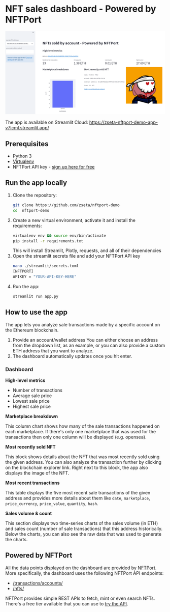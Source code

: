# NFT sales dashboard - Powered by NFTPort
![](screenshots/screen1.png)

The app is available on Streamlit Cloud: https://zseta-nftport-demo-app-v7lcml.streamlit.app/

## Prerequisites
* Python 3
* [Virtualenv](https://virtualenv.pypa.io/en/latest/)
* NFTPort API key - [sign up here for free][sign-up]

## Run the app locally
1.  Clone the repository:
    ```bash
    git clone https://github.com/zseta/nftport-demo
    cd  nftport-demo
    ```
1.  Create a new virtual environment, activate it and install the requirements:
    ```bash
    virtualenv env && source env/bin/activate
    pip install -r requirements.txt
    ```
    This will install Streamlit, Plotly, requests, and all of their dependencies
1. Open the streamlit secrets file and add your NFTPort API key
    ```bash
	nano ./streamlit/secrets.toml
    [NFTPORT]
    APIKEY = "YOUR-API-KEY-HERE"
	```
1. Run the app:
    ```bash
	streamlit run app.py
	```

## How to use the app
The app lets you analyze sale transactions made by a specific account on the
Ethereum blockchain.

1. Provide an account/wallet address 
    You can either choose an address from the dropdown list, as an example, or
    you can also provide a custom ETH address that you want to analyze.
2. The dashboard automatically updates once you hit enter.

### Dashboard
**High-level metrics**

* Number of transactions
* Average sale price
* Lowest sale price
* Highest sale price

**Marketplace breakdown**

This column chart shows how many of the sale transactions happened on each
marketplace. If there's only one marketplace that was used for the transactions
then only one column will be displayed (e.g. opensea).

**Most recently sold NFT**

This block shows details about the NFT that was most recently sold using the
given address. You can also analyze the transaction further by clicking on the
blockchain explorer link. Right next to this block, the app also displays the
image of the NFT.

**Most recent transactions**

This table displays the five most recent sale transactions of the given address
and provides more details about them like `date`, `marketplace`,
`price_currency`, `price_value`, `quantity`, `hash`.

**Sales volume & count**

This section displays two time-series charts of the sales volume (in ETH) and
sales count (number of sale transactions) that this address historically.
Below the charts, you can also see the raw data that was used to generate the
charts.

## Powered by NFTPort
All the data points displayed on the dashboard are provided by [NFTPort](https://www.nftport.xyz/).
More specifically, the dashboard uses the following NFTPort API endpoints:
* [/transactions/accounts/](https://docs.nftport.xyz/docs/nftport/b3A6MzAxNDQ3NzQ-retrieve-transactions-by-an-account)
* [/nfts/](https://docs.nftport.xyz/docs/nftport/b3A6MjAzNDUzNTM-retrieve-nft-details)

NFTPort provides simple REST APIs to fetch, mint or even search NFTs. There's a
free tier available that you can use to [try the API][sign-up].


[sign-up]: https://dashboard.nftport.xyz/sign-up
